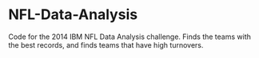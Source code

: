 # NFL-Data-Analysis
Code for the 2014 IBM NFL Data Analysis challenge. Finds the teams with the best records, and finds teams that have high turnovers.
